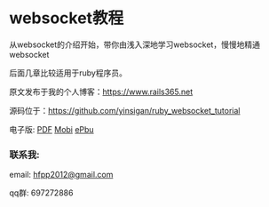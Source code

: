 # websocket教程

从websocket的介绍开始，带你由浅入深地学习websocket，慢慢地精通websocket

后面几章比较适用于ruby程序员。

原文发布于我的个人博客：https://www.rails365.net

源码位于：https://github.com/yinsigan/ruby_websocket_tutorial

电子版: [PDF](https://www.gitbook.com/download/pdf/book/yinsigan/websocket) [Mobi](https://www.gitbook.com/download/mobi/book/yinsigan/websocket) [ePbu](https://www.gitbook.com/download/epub/book/yinsigan/websocket)

### 联系我:

email: hfpp2012@gmail.com

qq群: 697272886
